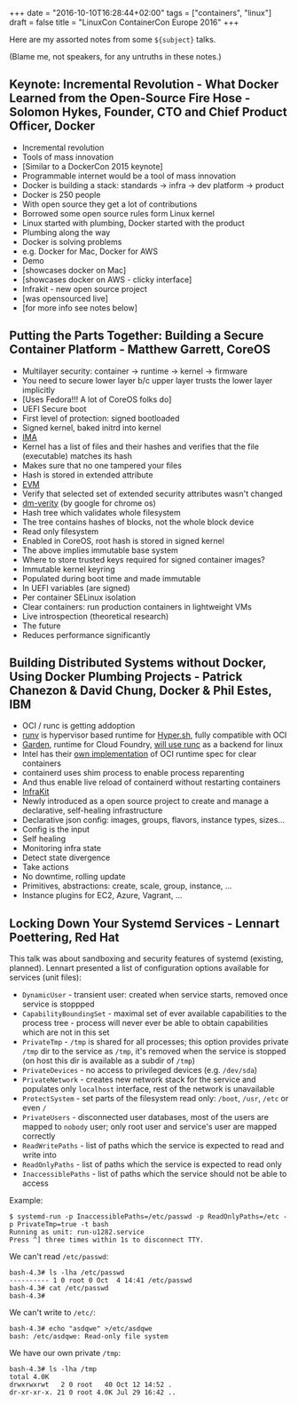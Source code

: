+++
date = "2016-10-10T16:28:44+02:00"
tags = ["containers", "linux"]
draft = false
title = "LinuxCon ContainerCon Europe 2016"
+++

Here are my assorted notes from some `${subject}` talks.

<!--more-->

(Blame me, not speakers, for any untruths in these notes.)


## Keynote: Incremental Revolution - What Docker Learned from the Open-Source Fire Hose - Solomon Hykes, Founder, CTO and Chief Product Officer, Docker
 * Incremental revolution
 * Tools of mass innovation
 * [Similar to a DockerCon 2015 keynote]
 * Programmable internet would be a tool of mass innovation
 * Docker is building a stack: standards → infra → dev platform → product
 * Docker is 250 people
 * With open source they get a lot of contributions
 * Borrowed some open source rules form Linux kernel
 * Linux started with plumbing, Docker started with the product
  * Plumbing along the way
 * Docker is solving problems
  * e.g. Docker for Mac, Docker for AWS
 * Demo
  * [showcases docker on Mac]
  * [showcases docker on AWS - clicky interface]
 * Infrakit - new open source project
  * [was opensourced live]
  * [for more info see notes below]


## Putting the Parts Together: Building a Secure Container Platform - Matthew Garrett, CoreOS

 * Multilayer security: container → runtime → kernel → firmware
  * You need to secure lower layer b/c upper layer trusts the lower layer implicitly
 * [Uses Fedora!!! A lot of CoreOS folks do]
 * UEFI Secure boot
  * First level of protection: signed bootloaded
 * Signed kernel, baked initrd into kernel
 * [IMA](https://sourceforge.net/p/linux-ima/wiki/Home/)
  * Kernel has a list of files and their hashes and verifies that the file (executable) matches its hash
  * Makes sure that no one tampered your files
  * Hash is stored in extended attribute
 * [EVM](https://wiki.gentoo.org/wiki/Extended_Verification_Module)
  * Verify that selected set of extended security attributes wasn't changed
 * [dm-verity](https://source.android.com/security/verifiedboot/dm-verity.html) (by google for chrome os)
  * Hash tree which validates whole filesystem
  * The tree contains hashes of blocks, not the whole block device
  * Read only filesystem
  * Enabled in CoreOS, root hash is stored in signed kernel
 * The above implies immutable base system
 * Where to store trusted keys required for signed container images?
  * Immutable kernel keyring
  * Populated during boot time and made immutable
   * In UEFI variables (are signed)
 * Per container SELinux isolation
 * Clear containers: run production containers in lightweight VMs
 * Live introspection (theoretical research)
  * The future
  * Reduces performance significantly


## Building Distributed Systems without Docker, Using Docker Plumbing Projects - Patrick Chanezon & David Chung, Docker & Phil Estes, IBM

 * OCI / runc is getting addoption
  * [runv](https://github.com/hyperhq/runv) is hypervisor based runtime for [Hyper.sh](https://www.hyper.sh/), fully compatible with OCI
  * [Garden](https://www.cloudfoundry.org/garden-and-runc/), runtime for Cloud Foundry, [will use runc](https://github.com/hyperhq/runv) as a backend for linux
  * Intel has their [own implementation](https://github.com/01org/cc-oci-runtime) of OCI runtime spec for clear containers
 * containerd uses shim process to enable process reparenting
  * And thus enable live reload of containerd without restarting containers
 * [InfraKit](https://github.com/docker/infrakit)
  * Newly introduced as a open source project to create and manage a declarative, self-healing infrastructure
 * Declarative json config: images, groups, flavors, instance types, sizes...
 * Config is the input
 * Self healing
  * Monitoring infra state
  * Detect state divergence
  * Take actions
 * No downtime, rolling update
 * Primitives, abstractions: create, scale, group, instance, ...
 * Instance plugins for EC2, Azure, Vagrant, ...


## Locking Down Your Systemd Services - Lennart Poettering, Red Hat

This talk was about sandboxing and security features of systemd (existing,
planned). Lennart presented a list of configuration options available for
services (unit files):

 * `DynamicUser` - transient user: created when service starts, removed once service is stoppped
 * `CapabilityBoundingSet` - maximal set of ever available capabilities to the process tree - process will never ever be able to obtain capabilities which are not in this set
 * `PrivateTmp` - `/tmp` is shared for all processes; this option provides private `/tmp` dir to the service as `/tmp`, it's removed when the service is stopped (on host this dir is available as a subdir of `/tmp`)
 * `PrivateDevices` - no access to privileged devices (e.g. `/dev/sda`)
 * `PrivateNetwork` - creates new network stack for the service and populates only `localhost` interface, rest of the network is unavailable
 * `ProtectSystem` - set parts of the filesystem read only: `/boot`, `/usr`, `/etc` or even `/`
 * `PrivateUsers` - disconnected user databases, most of the users are mapped to `nobody` user; only root user and service's user are mapped correctly
 * `ReadWritePaths` - list of paths which the service is expected to read and write into
 * `ReadOnlyPaths` - list of paths which the service is expected to read only
 * `InaccessiblePaths` - list of paths which the service should not be able to access

Example:

```
$ systemd-run -p InaccessiblePaths=/etc/passwd -p ReadOnlyPaths=/etc -p PrivateTmp=true -t bash
Running as unit: run-u1282.service
Press ^] three times within 1s to disconnect TTY.
```

We can't read `/etc/passwd`:

```
bash-4.3# ls -lha /etc/passwd
---------- 1 0 root 0 Oct  4 14:41 /etc/passwd
bash-4.3# cat /etc/passwd
bash-4.3# 
```

We can't write to `/etc/`:

```
bash-4.3# echo "asdqwe" >/etc/asdqwe
bash: /etc/asdqwe: Read-only file system
```

We have our own private `/tmp`:

```
bash-4.3# ls -lha /tmp
total 4.0K
drwxrwxrwt   2 0 root   40 Oct 12 14:52 .
dr-xr-xr-x. 21 0 root 4.0K Jul 29 16:42 ..
```

